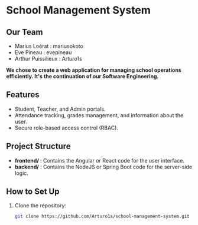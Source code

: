 # School Management System

## Our Team
- Marius Loérat : mariusokoto
- Eve Pineau : evepineau
- Arthur Puissilieux : Arturo1s

**We chose to create a web application for managing school operations efficiently. It's the continuation of our Software Engineering.**

## Features
- Student, Teacher, and Admin portals.
- Attendance tracking, grades management, and information about the user.
- Secure role-based access control (RBAC).

## Project Structure
- **frontend/** : Contains the Angular or React code for the user interface.
- **backend/** : Contains the NodeJS or Spring Boot code for the server-side logic.

## How to Set Up
1. Clone the repository:
   ```bash
   git clone https://github.com/Arturo1s/school-management-system.git

